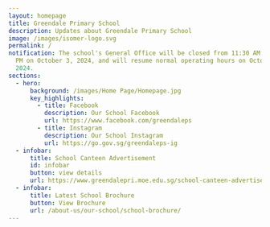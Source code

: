 ```yaml
---
layout: homepage
title: Greendale Primary School
description: Updates about Greendale Primary School
image: /images/isomer-logo.svg
permalink: /
notification: The school's General Office will be closed from 11:30 AM to 5:00
  PM on October 3, 2024, and will resume normal operating hours on October 4,
  2024.
sections:
  - hero:
      background: /images/Home Page/Homepage.jpg
      key_highlights:
        - title: Facebook
          description: Our School Facebook
          url: https://www.facebook.com/greendaleps
        - title: Instagram
          description: Our School Instagram
          url: https://go.gov.sg/greendaleps-ig
  - infobar:
      title: School Canteen Advertisement
      id: infobar
      button: view details
      url: https://www.greendalepri.moe.edu.sg/school-canteen-advertisement/
  - infobar:
      title: Latest School Brochure
      button: View Brochure
      url: /about-us/our-school/school-brochure/
---
```

